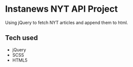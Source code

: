 # Instanews NYT API Project

Using jQuery to fetch NYT articles and append them to html.

## Tech used

- jQuery
- SCSS
- HTML5